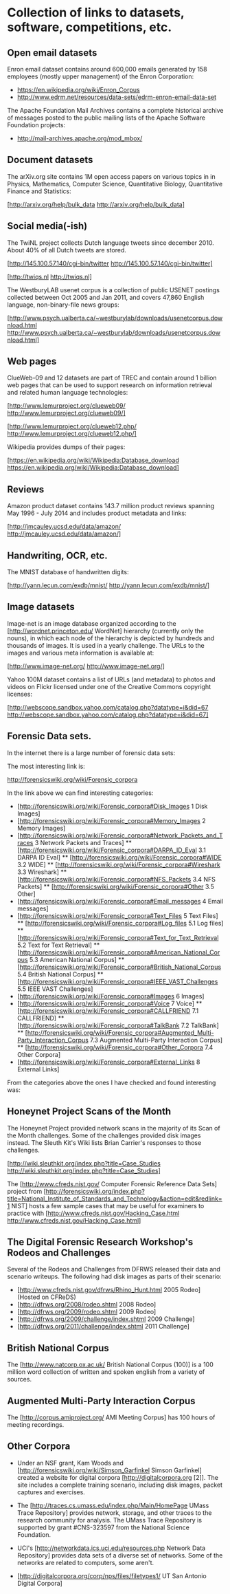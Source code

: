 Collection of links to datasets, software, competitions, etc.
=============================================================

Open email datasets
-------------------

Enron email dataset contains around 600,000 emails generated by 158 employees (mostly upper management) of the Enron Corporation:

* https://en.wikipedia.org/wiki/Enron_Corpus 
* http://www.edrm.net/resources/data-sets/edrm-enron-email-data-set

The Apache Foundation Mail Archives contains a complete historical archive of messages posted to the public mailing lists of the Apache Software Foundation projects:

* http://mail-archives.apache.org/mod_mbox/


Document datasets
-----------------

The arXiv.org site contains 1M open access papers on various topics in in Physics, Mathematics, Computer Science, Quantitative Biology, Quantitative Finance and Statistics:

[http://arxiv.org/help/bulk_data http://arxiv.org/help/bulk_data]


Social media(-ish)
------------------

The TwiNL project collects Dutch language tweets since december 2010. About 40% of all Dutch tweets are stored. 

[http://145.100.57.140/cgi-bin/twitter http://145.100.57.140/cgi-bin/twitter]

[http://twiqs.nl http://twiqs.nl]


The WestburyLAB usenet corpus is a collection of public USENET postings collected between Oct 2005 and Jan 2011, and covers 47,860 English language, non-binary-file news groups:

[http://www.psych.ualberta.ca/~westburylab/downloads/usenetcorpus.download.html http://www.psych.ualberta.ca/~westburylab/downloads/usenetcorpus.download.html]


Web pages
---------

ClueWeb-09 and 12 datasets are part of TREC and contain around 1 billion web pages that can be used to support research on information retrieval and related human language technologies:

[http://www.lemurproject.org/clueweb09/ http://www.lemurproject.org/clueweb09/]

[http://www.lemurproject.org/clueweb12.php/ http://www.lemurproject.org/clueweb12.php/]


Wikipedia provides dumps of their pages:

[https://en.wikipedia.org/wiki/Wikipedia:Database_download https://en.wikipedia.org/wiki/Wikipedia:Database_download]


Reviews
-------

Amazon product dataset contains 143.7 million product reviews spanning May 1996 - July 2014 and includes product metadata and links: 

[http://jmcauley.ucsd.edu/data/amazon/ http://jmcauley.ucsd.edu/data/amazon/]


Handwriting, OCR, etc.
----------------------

The MNIST database of handwritten digits:

[http://yann.lecun.com/exdb/mnist/ http://yann.lecun.com/exdb/mnist/]


Image datasets
--------------

Image-net is an image database organized according to the [http://wordnet.princeton.edu/ WordNet] hierarchy (currently only the nouns), in which each node of the hierarchy is depicted by hundreds and thousands of images. It is used in a yearly challenge. The URLs to the images and various meta information is available at: 

[http://www.image-net.org/ http://www.image-net.org/]


Yahoo 100M dataset contains a list of URLs (and metadata) to photos and videos on Flickr licensed under one of the Creative Commons copyright licenses:

[http://webscope.sandbox.yahoo.com/catalog.php?datatype=i&did=67 http://webscope.sandbox.yahoo.com/catalog.php?datatype=i&did=67]


Forensic Data sets.
-------------------


In the internet there is a large number of forensic data sets:

The most interesting link is:

http://forensicswiki.org/wiki/Forensic_corpora

In the link above we can find interesting categories:

* [http://forensicswiki.org/wiki/Forensic_corpora#Disk_Images 1 Disk Images]
* [http://forensicswiki.org/wiki/Forensic_corpora#Memory_Images 2 Memory Images]
* [http://forensicswiki.org/wiki/Forensic_corpora#Network_Packets_and_Traces 3 Network Packets and Traces] 
** [http://forensicswiki.org/wiki/Forensic_corpora#DARPA_ID_Eval 3.1 DARPA ID Eval]
** [http://forensicswiki.org/wiki/Forensic_corpora#WIDE 3.2 WIDE]
** [http://forensicswiki.org/wiki/Forensic_corpora#Wireshark 3.3 Wireshark]
** [http://forensicswiki.org/wiki/Forensic_corpora#NFS_Packets 3.4 NFS Packets]
** [http://forensicswiki.org/wiki/Forensic_corpora#Other 3.5 Other]
* [http://forensicswiki.org/wiki/Forensic_corpora#Email_messages 4 Email messages]
* [http://forensicswiki.org/wiki/Forensic_corpora#Text_Files 5 Text Files] 
** [http://forensicswiki.org/wiki/Forensic_corpora#Log_files 5.1 Log files]
** [http://forensicswiki.org/wiki/Forensic_corpora#Text_for_Text_Retrieval 5.2 Text for Text Retrieval]
** [http://forensicswiki.org/wiki/Forensic_corpora#American_National_Corpus 5.3 American National Corpus]
** [http://forensicswiki.org/wiki/Forensic_corpora#British_National_Corpus 5.4 British National Corpus]
** [http://forensicswiki.org/wiki/Forensic_corpora#IEEE_VAST_Challenges 5.5 IEEE VAST Challenges]
* [http://forensicswiki.org/wiki/Forensic_corpora#Images 6 Images]
* [http://forensicswiki.org/wiki/Forensic_corpora#Voice 7 Voice] 
** [http://forensicswiki.org/wiki/Forensic_corpora#CALLFRIEND 7.1 CALLFRIEND]
** [http://forensicswiki.org/wiki/Forensic_corpora#TalkBank 7.2 TalkBank]
** [http://forensicswiki.org/wiki/Forensic_corpora#Augmented_Multi-Party_Interaction_Corpus 7.3 Augmented Multi-Party Interaction Corpus]
** [http://forensicswiki.org/wiki/Forensic_corpora#Other_Corpora 7.4 Other Corpora]
* [http://forensicswiki.org/wiki/Forensic_corpora#External_Links 8 External Links]

From the categories above the ones I have checked and found interesting was:


Honeynet Project Scans of the Month
------------------------------------

The Honeynet Project provided network scans in the majority of its Scan of the Month challenges. Some of the challenges provided disk images instead. The Sleuth Kit's Wiki lists Brian Carrier's responses to those challenges.

[http://wiki.sleuthkit.org/index.php?title=Case_Studies http://wiki.sleuthkit.org/index.php?title=Case_Studies]


The [http://www.cfreds.nist.gov/ Computer Forensic Reference Data Sets] project from [http://forensicswiki.org/index.php?title=National_Institute_of_Standards_and_Technology&action=edit&redlink=1 NIST] hosts a few sample cases that may be useful for examiners to practice with [http://www.cfreds.nist.gov/Hacking_Case.html http://www.cfreds.nist.gov/Hacking_Case.html]

The Digital Forensic Research Workshop's Rodeos and Challenges
--------------------------------------------------------------

Several of the Rodeos and Challenges from DFRWS released their data and scenario writeups. The following had disk images as parts of their scenario:

* [http://www.cfreds.nist.gov/dfrws/Rhino_Hunt.html 2005 Rodeo] (Hosted on CFReDS)
* [http://dfrws.org/2008/rodeo.shtml 2008 Rodeo]
* [http://dfrws.org/2009/rodeo.shtml 2009 Rodeo]
* [http://dfrws.org/2009/challenge/index.shtml 2009 Challenge]
* [http://dfrws.org/2011/challenge/index.shtml 2011 Challenge]


British National Corpus
-----------------------

The [http://www.natcorp.ox.ac.uk/ British National Corpus (100)] is a 100 million word collection of written and spoken english from a variety of sources. 


Augmented Multi-Party Interaction Corpus
----------------------------------------

The [http://corpus.amiproject.org/ AMI Meeting Corpus] has 100 hours of meeting recordings. 


Other Corpora
-------------

* Under an NSF grant, Kam Woods and [http://forensicswiki.org/wiki/Simson_Garfinkel Simson Garfinkel] created a website for digital corpora [http://digitalcorpora.org [2]]. The site includes a complete training scenario, including disk images, packet captures and exercises.

* The [http://traces.cs.umass.edu/index.php/Main/HomePage UMass Trace Repository] provides network, storage, and other traces to the research community for analysis. The UMass Trace Repository is supported by grant #CNS-323597 from the National Science Foundation.

* UCI's [http://networkdata.ics.uci.edu/resources.php Network Data Repository] provides data sets of a diverse set of networks. Some of the networks are related to computers, some aren't.

* [http://digitalcorpora.org/corp/nps/files/filetypes1/ UT San Antonio Digital Corpora]

